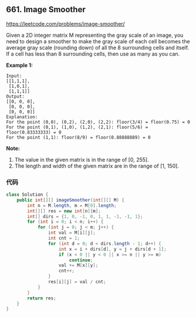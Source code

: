 ## 661. Image Smoother

https://leetcode.com/problems/image-smoother/

Given a 2D integer matrix M representing the gray scale of an image, you need to design a smoother to make the gray scale of each cell becomes the average gray scale (rounding down) of all the 8 surrounding cells and itself. If a cell has less than 8 surrounding cells, then use as many as you can.

**Example 1:**

```
Input:
[[1,1,1],
 [1,0,1],
 [1,1,1]]
Output:
[[0, 0, 0],
 [0, 0, 0],
 [0, 0, 0]]
Explanation:
For the point (0,0), (0,2), (2,0), (2,2): floor(3/4) = floor(0.75) = 0
For the point (0,1), (1,0), (1,2), (2,1): floor(5/6) = floor(0.83333333) = 0
For the point (1,1): floor(8/9) = floor(0.88888889) = 0
```



**Note:**

1. The value in the given matrix is in the range of [0, 255].
2. The length and width of the given matrix are in the range of [1, 150].

### 代码

```java
class Solution {
    public int[][] imageSmoother(int[][] M) {
        int n = M.length, m = M[0].length;
        int[][] res = new int[n][m];
        int[] dirs = {1, 0, -1, 0, 1, 1, -1, -1, 1};
        for (int i = 0; i < n; i++) {
            for (int j = 0; j < m; j++) {
                int val = M[i][j];
                int cnt = 1;
                for (int d = 0; d < dirs.length - 1; d++) {
                    int x = i + dirs[d], y = j + dirs[d + 1];
                    if (x < 0 || y < 0 || x >= n || y >= m)
                        continue;
                    val += M[x][y];
                    cnt++;
                }
                res[i][j] = val / cnt;
            }
        }
        return res;
    }
}
```

